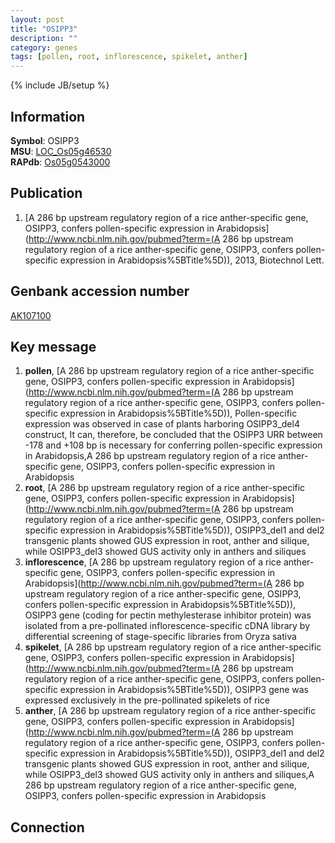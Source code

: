 ```yaml
---
layout: post
title: "OSIPP3"
description: ""
category: genes
tags: [pollen, root, inflorescence, spikelet, anther]
---
```

{% include JB/setup %}

## Information
__Symbol__: OSIPP3  
__MSU__: [LOC_Os05g46530](http://rice.plantbiology.msu.edu/cgi-bin/ORF_infopage.cgi?orf=LOC_Os05g46530)  
__RAPdb__: [Os05g0543000](http://rapdb.dna.affrc.go.jp/viewer/gbrowse_details/irgsp1?name=Os05g0543000)  

## Publication
1. [A 286 bp upstream regulatory region of a rice anther-specific gene, OSIPP3, confers pollen-specific expression in Arabidopsis](http://www.ncbi.nlm.nih.gov/pubmed?term=(A 286 bp upstream regulatory region of a rice anther-specific gene, OSIPP3, confers pollen-specific expression in Arabidopsis%5BTitle%5D)), 2013, Biotechnol Lett.

## Genbank accession number
[AK107100](http://www.ncbi.nlm.nih.gov/nuccore/AK107100)

## Key message
1. __pollen__, [A 286 bp upstream regulatory region of a rice anther-specific gene, OSIPP3, confers pollen-specific expression in Arabidopsis](http://www.ncbi.nlm.nih.gov/pubmed?term=(A 286 bp upstream regulatory region of a rice anther-specific gene, OSIPP3, confers pollen-specific expression in Arabidopsis%5BTitle%5D)),  Pollen-specific expression was observed in case of plants harboring OSIPP3_del4 construct, It can, therefore, be concluded that the OSIPP3 URR between -178 and +108 bp is necessary for conferring pollen-specific expression in Arabidopsis,A 286 bp upstream regulatory region of a rice anther-specific gene, OSIPP3, confers pollen-specific expression in Arabidopsis
2. __root__, [A 286 bp upstream regulatory region of a rice anther-specific gene, OSIPP3, confers pollen-specific expression in Arabidopsis](http://www.ncbi.nlm.nih.gov/pubmed?term=(A 286 bp upstream regulatory region of a rice anther-specific gene, OSIPP3, confers pollen-specific expression in Arabidopsis%5BTitle%5D)),  OSIPP3_del1 and del2 transgenic plants showed GUS expression in root, anther and silique, while OSIPP3_del3 showed GUS activity only in anthers and siliques
3. __inflorescence__, [A 286 bp upstream regulatory region of a rice anther-specific gene, OSIPP3, confers pollen-specific expression in Arabidopsis](http://www.ncbi.nlm.nih.gov/pubmed?term=(A 286 bp upstream regulatory region of a rice anther-specific gene, OSIPP3, confers pollen-specific expression in Arabidopsis%5BTitle%5D)), OSIPP3 gene (coding for pectin methylesterase inhibitor protein) was isolated from a pre-pollinated inflorescence-specific cDNA library by differential screening of stage-specific libraries from Oryza sativa
4. __spikelet__, [A 286 bp upstream regulatory region of a rice anther-specific gene, OSIPP3, confers pollen-specific expression in Arabidopsis](http://www.ncbi.nlm.nih.gov/pubmed?term=(A 286 bp upstream regulatory region of a rice anther-specific gene, OSIPP3, confers pollen-specific expression in Arabidopsis%5BTitle%5D)),  OSIPP3 gene was expressed exclusively in the pre-pollinated spikelets of rice
5. __anther__, [A 286 bp upstream regulatory region of a rice anther-specific gene, OSIPP3, confers pollen-specific expression in Arabidopsis](http://www.ncbi.nlm.nih.gov/pubmed?term=(A 286 bp upstream regulatory region of a rice anther-specific gene, OSIPP3, confers pollen-specific expression in Arabidopsis%5BTitle%5D)),  OSIPP3_del1 and del2 transgenic plants showed GUS expression in root, anther and silique, while OSIPP3_del3 showed GUS activity only in anthers and siliques,A 286 bp upstream regulatory region of a rice anther-specific gene, OSIPP3, confers pollen-specific expression in Arabidopsis

## Connection


